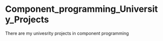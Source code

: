 # Component_programming_University_Projects
There are my univesrity projects in component programming
